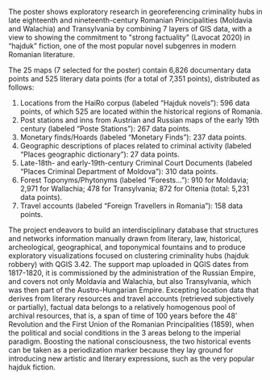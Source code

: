 The poster shows exploratory research in georeferencing criminality hubs in late eighteenth and nineteenth-century Romanian Principalities (Moldavia and Walachia) and Transylvania by combining 7 layers of GIS data, with a view to showing the commitment to "strong factuality" (Lavocat 2020) in “hajduk” fiction, one of the most popular novel subgenres in modern Romanian literature. 

The 25 maps (7 selected for the poster) contain 6,826 documentary data points and 525 literary data points (for a total of 7,351 points), distributed as follows:
1.	Locations from the HaiRo corpus (labeled “Hajduk novels”): 596 data points, of which 525 are located within the historical regions of Romania.
2.	Post stations and inns from Austrian and Russian maps of the early 19th century (labeled “Poste Stations”): 267 data points.
3.	Monetary finds/Hoards (labeled “Monetary Finds”): 237 data points.
4.	Geographic descriptions of places related to criminal activity (labeled “Places geographic dictionary”): 27 data points.
5.	Late-18th- and early-19th-century Criminal Court Documents (labeled “Places Criminal Department of Moldova”): 310 data points.
6.	Forest Toponyms/Phytonyms (labeled “Forests…”): 910 for Moldavia; 2,971 for Wallachia; 478 for Transylvania; 872 for Oltenia (total: 5,231 data points).
7.	Travel accounts (labeled “Foreign Travellers in Romania”): 158 data points.

The project endeavors to build an interdisciplinary database that structures and networks information manually drawn from literary, law, historical, archeological, geographical, and toponymical fountains and to produce exploratory visualizations focused on clustering criminality hubs (hajduk robbery) with QGIS 3.42. The support map uploaded in QGIS dates from 1817-1820, it is commissioned by the administration of the Russian Empire, and covers not only Moldavia and Walachia, but also Transylvania, which was then part of the Austro-Hungarian Empire. Excepting location data that derives from literary resources and travel accounts (retrieved subjectively or partially), factual data belongs to a relatively homogenous pool of archival resources, that is, a span of time of 100 years before the 48’ Revolution and the First Union of the Romanian Principalities (1859), when the political and social conditions in the 3 areas belong to the imperial paradigm. Boosting the national consciousness, the two historical events can be taken as a periodization marker because they lay ground for introducing new artistic and literary expressions, such as the very popular hajduk fiction. 


